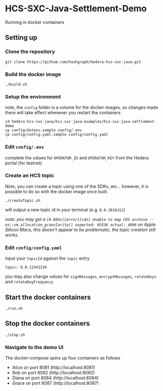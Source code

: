 # HCS-SXC-Java-Settlement-Demo

Running in docker containers

## Setting up

### Clone the repository

```shell
git clone https://github.com/hashgraph/hedera-hcs-sxc-java.git
```

### Build the docker image

```shell
./build.sh
```

### Setup the environment

note, the `config` folder is a volume for the docker images, so changes made there will take effect whenever you restart the containers.

```shell
cd hedera-hcs-sxc-java/hcs-sxc-java-examples/hcs-sxc-java-settlement-demo
cp config/dotenv.sample config/.env
cp config/config.yaml.sample config/config.yaml
```

### Edit `config/.env`

complete the values for `OPERATOR_ID` and `OPERATOR_KEY` from the Hedera portal (for testnet)

### Create an HCS topic

Note, you can create a topic using one of the SDKs, etc... however, it is possible to do so with the docker image once built.

```shell
./createTopic.sh
```

will output a new topic id in your terminal (e.g. `0.0.3616311`)

_note: you may get a `[0.004s][error][cds] Unable to map CDS archive -- os::vm_allocation_granularity() expected: 65536 actual: 4096` on Apple Silicon Macs, this doesn't appear to be problematic, the topic creation still works._

### Edit `config/config.yaml`

input your `topicId` against the `topic` entry

```
topic: 0.0.12341234
```

you may also change values for `signMessages`, `encryptMessages`, `rotateKeys` and `rotateKeyFrequency`

## Start the docker containers

```shell
./run.sh
```

## Stop the docker containers

```shell
./stop.sh
```

### Navigate to the demo UI

The docker-compose spins up four containers as follows

* Alice on port 8081 (http://localhost:8081)
* Bob on port 8082 (http://localhost:8082)
* Diana on port 8084 (http://localhost:8084)
* Grace on port 8087 (http://localhost:8087)


